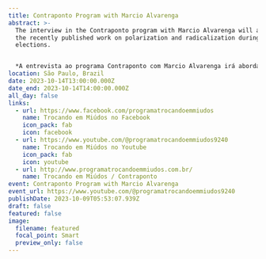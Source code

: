 ```yaml
---
title: Contraponto Program with Marcio Alvarenga
abstract: >-
  The interview in the Contraponto program with Marcio Alvarenga will address
  the recently published work on polarization and radicalization during the last
  elections.


  *A entrevista ao programa Contraponto com Marcio Alvarenga irá abordar o recentemente publicado trabalho sobre a polarização e radicalização durante as últimas eleições.*
location: São Paulo, Brazil
date: 2023-10-14T13:00:00.000Z
date_end: 2023-10-14T14:00:00.000Z
all_day: false
links:
  - url: https://www.facebook.com/programatrocandoemmiudos
    name: Trocando em Miúdos no Facebook
    icon_pack: fab
    icon: facebook
  - url: https://www.youtube.com/@programatrocandoemmiudos9240
    name: Trocando em Miúdos no Youtube
    icon_pack: fab
    icon: youtube
  - url: http://www.programatrocandoemmiudos.com.br/
    name: Trocando em Miúdos / Contraponto
event: Contraponto Program with Marcio Alvarenga
event_url: https://www.youtube.com/@programatrocandoemmiudos9240
publishDate: 2023-10-09T05:53:07.939Z
draft: false
featured: false
image:
  filename: featured
  focal_point: Smart
  preview_only: false
---
```

